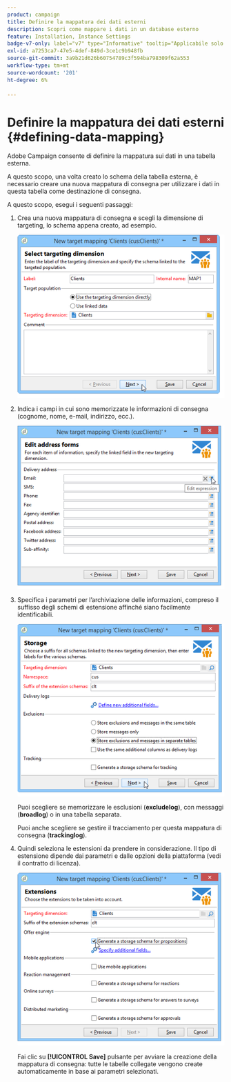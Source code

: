 ```yaml
---
product: campaign
title: Definire la mappatura dei dati esterni
description: Scopri come mappare i dati in un database esterno
feature: Installation, Instance Settings
badge-v7-only: label="v7" type="Informative" tooltip="Applicabile solo a Campaign Classic v7"
exl-id: a7253ca7-47e5-4def-849d-3ce1c9b948fb
source-git-commit: 3a9b21d626b60754789c3f594ba798309f62a553
workflow-type: tm+mt
source-wordcount: '201'
ht-degree: 6%

---
```


# Definire la mappatura dei dati esterni {#defining-data-mapping}



Adobe Campaign consente di definire la mappatura sui dati in una tabella esterna.

A questo scopo, una volta creato lo schema della tabella esterna, è necessario creare una nuova mappatura di consegna per utilizzare i dati in questa tabella come destinazione di consegna.

A questo scopo, esegui i seguenti passaggi:

1. Crea una nuova mappatura di consegna e scegli la dimensione di targeting, lo schema appena creato, ad esempio.

   ![](assets/wf_new_mapping_create_fda.png)

1. Indica i campi in cui sono memorizzate le informazioni di consegna (cognome, nome, e-mail, indirizzo, ecc.).

   ![](assets/wf_new_mapping_define_join.png)

1. Specifica i parametri per l’archiviazione delle informazioni, compreso il suffisso degli schemi di estensione affinché siano facilmente identificabili.

   ![](assets/wf_new_mapping_define_names.png)

   Puoi scegliere se memorizzare le esclusioni (**excludelog**), con messaggi (**broadlog**) o in una tabella separata.

   Puoi anche scegliere se gestire il tracciamento per questa mappatura di consegna (**trackinglog**).

1. Quindi seleziona le estensioni da prendere in considerazione. Il tipo di estensione dipende dai parametri e dalle opzioni della piattaforma (vedi il contratto di licenza).

   ![](assets/wf_new_mapping_define_extensions.png)

   Fai clic su **[!UICONTROL Save]** pulsante per avviare la creazione della mappatura di consegna: tutte le tabelle collegate vengono create automaticamente in base ai parametri selezionati.
